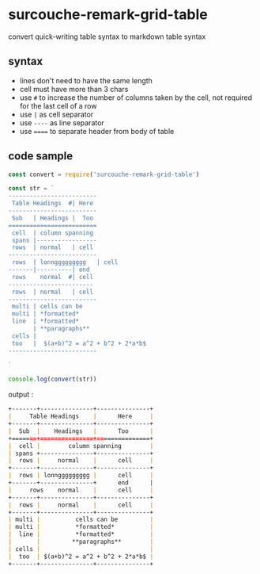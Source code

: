# surcouche-remark-grid-table

convert quick-writing table syntax to markdown table syntax

## syntax

- lines don't need to have the same length
- cell must have more than 3 chars
- use `#` to increase the number of columns taken by the cell, not required for the last cell of a row
- use `|` as cell separator
- use `----` as line separator
- use `====` to separate header from body of table

## code sample

```js
const convert = require('surcouche-remark-grid-table')

const str = `
-------------------------
 Table Headings  #| Here 
-------------------------
 Sub   | Headings |  Too  
=========================
 cell  | column spanning 
 spans |-----------------
 rows  | normal   | cell 
-------------------------
 rows  | lonnggggggggg   | cell 
-------|----------| end
 rows    normal  #| cell 
------------------------
 rows  | normal   | cell 
-------------------------
 multi | cells can be    
 multi | *formatted*     
 line  | *formatted*     
       | **paragraphs**  
 cells |                 
 too   |  $(a+b)^2 = a^2 + b^2 + 2*a*b$              
-------------------------

`

console.log(convert(str))
```

output :

``` markdown
+-------+---------------+---------------+
|     Table Headings    |      Here     |
+-------+---------------+---------------+
|  Sub  |    Headings   |      Too      |
+=======+===============+===============+
|  cell |        column spanning        |
| spans +---------------+---------------+
|  rows |     normal    |      cell     |
+-------+---------------+---------------+
|  rows | lonnggggggggg |      cell     |
+-------+---------------+      end      |
|     rows    normal    |      cell     |
+-------+---------------+---------------+
|  rows |     normal    |      cell     |
+-------+---------------+---------------+
| multi |          cells can be         |
| multi |          *formatted*          |
|  line |          *formatted*          |
|       |         **paragraphs**        |
| cells |                               |
|  too  | $(a+b)^2 = a^2 + b^2 + 2*a*b$ |
+-------+---------------+---------------+
```


